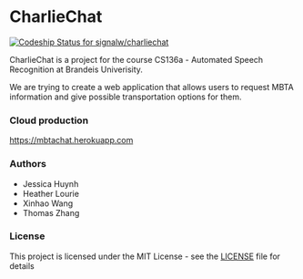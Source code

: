 CharlieChat  
============
[ ![Codeship Status for signalw/charliechat](https://codeship.com/projects/0c13aeb0-8b25-0134-d3b4-7a22352218be/status?branch=master)](https://codeship.com/projects/184590)

CharlieChat is a project for the course CS136a - Automated Speech Recognition at Brandeis Univerisity.

We are trying to create a web application that allows users to request MBTA information and give possible transportation options for them.

### Cloud production
https://mbtachat.herokuapp.com

### Authors

* Jessica Huynh
* Heather Lourie
* Xinhao Wang
* Thomas Zhang

### License

This project is licensed under the MIT License - see the [LICENSE](LICENSE) file for details
